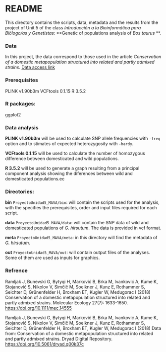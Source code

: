 # README

This directory contains the scripts, data, metadata and the results from the project of Unit 5 of the class *Introducción a la Bioinformática para Biólogo/as y Genetistas*:  **Genetic of populations analysis of *Bos taurus* **.

### Data
In this project, the data correspond to those used in the article *Conservation of a domestic metapopulation structured into related and partly admixed strains*. [Data access link](https://datadryad.org/resource/doi:10.5061/dryad.q00k37c)

### Prerequisites
PLINK v1.90b3m
VCFtools 0.1.15
R 3.5.2

### R packages:
ggplot2

### Data analysis
**PLINK v1.90b3m** will be used to calculate SNP allele frequencies with ```-freq``` option and to stimates of expected heterozygosity with ```-hardy```.

**VCFtools 0.1.15** will be used to calculate the number of homozygous difference between domesticated and wild populations.

**R 3.5.2** will be used to generate a graph resulting from a principal component analysis showing the diferences between wild and domesticated populations.ec

### Directories:
**bin**  ```ProyectoUnidad5_MAVA/bin```: will contain the scripts used for the analysis, with the specifies the prerequisites, order and input files required for each script.

**data** ```ProyectoUnidad5_MAVA/data```: will contain the SNP data of wild and domesticated populations of *G. hirsutum*. The data is provided in vcf format.

**meta** ```ProyectoUnidad5_MAVA/meta```: in this directory will find the metadata of *G. hirsutum*.

**out** ```ProyectoUnidad5_MAVA/out```: will contain output files of the analyses. Some of them are used as inputs for graphics.

### Refrence
Ramljak J, Bunevski G, Bytyqi H, Marković B, Brka M, Ivanković A, Kume K, Stojanović S, Nikolov V, Simčič M, Soelkner J, Kunz E, Rothammer S, Seichter D, Grünenfelder H, Broxham ET, Kugler W, Medugorac I (2018) Conservation of a domestic metapopulation structured into related and partly admixed strains. Molecular Ecology 27(7): 1633-1650. https://doi.org/10.1111/mec.14555

Ramljak J, Bunevski G, Bytyqi H, Marković B, Brka M, Ivanković A, Kume K, Stojanović S, Nikolov V, Simčič M, Soelkner J, Kunz E, Rothammer S, Seichter D, Grünenfelder H, Broxham ET, Kugler W, Medugorac I (2018) Data from: Conservation of a domestic metapopulation structured into related and partly admixed strains. Dryad Digital Repository. https://doi.org/10.5061/dryad.q00k37c
